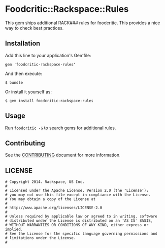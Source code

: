 # Foodcritic::Rackspace::Rules

This gem ships additional RACK### rules for foodcritic. This provides a nice way to check best practices.

## Installation

Add this line to your application's Gemfile:

    gem 'foodcritic-rackspace-rules'

And then execute:

    $ bundle

Or install it yourself as:

    $ gem install foodcritic-rackspace-rules

## Usage

Run `foodcritic -G` to search gems for additional rules.

## Contributing

See the [CONTRIBUTING](https://github.com/AutomationSupport/templatestack/blob/master/CONTRIBUTING.md) document for more information.

## LICENSE

```
# Copyright 2014. Rackspace, US Inc.
#
# Licensed under the Apache License, Version 2.0 (the 'License');
# you may not use this file except in compliance with the License.
# You may obtain a copy of the License at
#
# http://www.apache.org/licenses/LICENSE-2.0
#
# Unless required by applicable law or agreed to in writing, software
# distributed under the License is distributed on an 'AS IS' BASIS,
# WITHOUT WARRANTIES OR CONDITIONS OF ANY KIND, either express or implied.
# See the License for the specific language governing permissions and
# limitations under the License.
#
```
